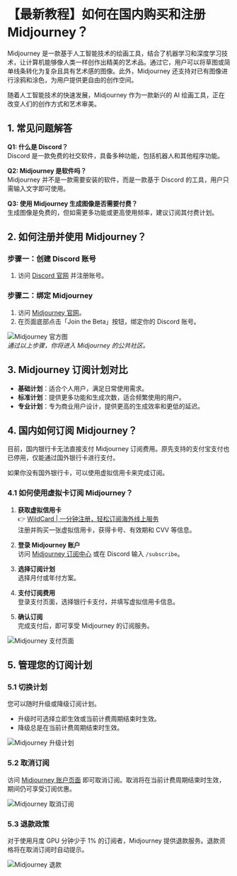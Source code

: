 # 【最新教程】如何在国内购买和注册 Midjourney？

Midjourney 是一款基于人工智能技术的绘画工具，结合了机器学习和深度学习技术，让计算机能够像人类一样创作出精美的艺术品。通过它，用户可以将草图或简单线条转化为复杂且具有艺术感的图像。此外，Midjourney 还支持对已有图像进行涂鸦和涂色，为用户提供更自由的创作空间。

随着人工智能技术的快速发展，Midjourney 作为一款新兴的 AI 绘画工具，正在改变人们的创作方式和艺术审美。

## 1. 常见问题解答

**Q1: 什么是 Discord？**  
Discord 是一款免费的社交软件，具备多种功能，包括机器人和其他程序功能。

**Q2: Midjourney 是软件吗？**  
Midjourney 并不是一款需要安装的软件，而是一款基于 Discord 的工具，用户只需输入文字即可使用。

**Q3: 使用 Midjourney 生成图像是否需要付费？**  
生成图像是免费的，但如需更多功能或更高使用频率，建议订阅其付费计划。

## 2. 如何注册并使用 Midjourney？

### 步骤一：创建 Discord 账号
1. 访问 [Discord 官网](https://discord.com/) 并注册账号。

### 步骤二：绑定 Midjourney
1. 访问 [Midjourney 官网](https://www.midjourney.com/home/)。
2. 在页面底部点击「Join the Beta」按钮，绑定你的 Discord 账号。

![Midjourney 官方图](https://bbtdd.com/img/43322002309.webp)  
*通过以上步骤，你将进入 Midjourney 的公共社区。*

## 3. Midjourney 订阅计划对比

- **基础计划**：适合个人用户，满足日常使用需求。
- **标准计划**：提供更多功能和生成次数，适合频繁使用的用户。
- **专业计划**：专为商业用户设计，提供更高的生成效率和更低的延迟。

## 4. 国内如何订阅 Midjourney？

目前，国内银行卡无法直接支付 Midjourney 订阅费用。原先支持的支付宝支付也已停用，仅能通过国外银行卡进行支付。

如果你没有国外银行卡，可以使用虚拟信用卡来完成订阅。

### 4.1 如何使用虚拟卡订阅 Midjourney？
1. **获取虚拟信用卡**  
   👉 [WildCard | 一分钟注册，轻松订阅海外线上服务](https://bbtdd.com/WildCard)  
   注册并购买一张虚拟信用卡，获得卡号、有效期和 CVV 等信息。

2. **登录 Midjourney 账户**  
   访问 [Midjourney 订阅中心](https://www.midjourney.com/explore) 或在 Discord 输入 `/subscribe`。

3. **选择订阅计划**  
   选择月付或年付方案。

4. **支付订阅费用**  
   登录支付页面，选择银行卡支付，并填写虚拟信用卡信息。

5. **确认订阅**  
   完成支付后，即可享受 Midjourney 的订阅服务。

![Midjourney 支付页面](https://bbtdd.com/img/730513793142998.webp)

## 5. 管理您的订阅计划

### 5.1 切换计划
您可以随时升级或降级订阅计划。  
- 升级时可选择立即生效或当前计费周期结束时生效。  
- 降级总是在当前计费周期结束时生效。

![Midjourney 升级计划](https://bbtdd.com/img/59870348469502.webp)

### 5.2 取消订阅
访问 [Midjourney 账户页面](https://www.midjourney.com/account/) 即可取消订阅。取消将在当前计费周期结束时生效，期间仍可享受订阅优惠。

![Midjourney 取消订阅](https://bbtdd.com/img/09560738.webp)

### 5.3 退款政策
对于使用月度 GPU 分钟少于 1% 的订阅者，Midjourney 提供退款服务。退款资格将在取消订阅时自动提示。

![Midjourney 退款](https://bbtdd.com/img/95979401104.webp)